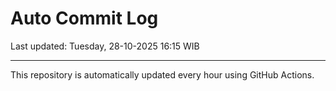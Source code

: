 # Auto Commit Log

Last updated: Tuesday, 28-10-2025 16:15 WIB

---

This repository is automatically updated every hour using GitHub Actions.
